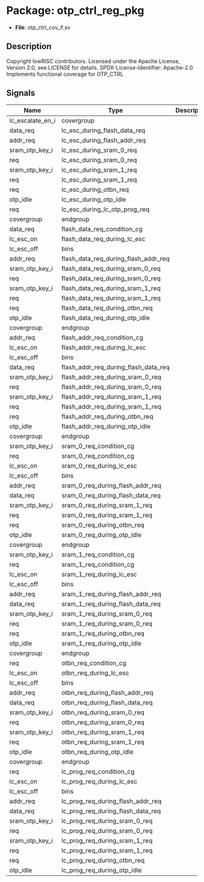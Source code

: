 # Package: otp_ctrl_reg_pkg

- **File**: otp_ctrl_cov_if.sv
## Description

Copyright lowRISC contributors.
 Licensed under the Apache License, Version 2.0, see LICENSE for details.
 SPDX-License-Identifier: Apache-2.0
 Implements functional coverage for OTP_CTRL
 

## Signals

| Name             | Type                                 | Description |
| ---------------- | ------------------------------------ | ----------- |
| lc_escalate_en_i | covergroup                           |             |
| data_req         | lc_esc_during_flash_data_req         |             |
| addr_req         | lc_esc_during_flash_addr_req         |             |
| sram_otp_key_i   | lc_esc_during_sram_0_req             |             |
| req              | lc_esc_during_sram_0_req             |             |
| sram_otp_key_i   | lc_esc_during_sram_1_req             |             |
| req              | lc_esc_during_sram_1_req             |             |
| req              | lc_esc_during_otbn_req               |             |
| otp_idle         | lc_esc_during_otp_idle               |             |
| req              | lc_esc_during_lc_otp_prog_req        |             |
| covergroup       | endgroup                             |             |
| data_req         | flash_data_req_condition_cg          |             |
| lc_esc_on        | flash_data_req_during_lc_esc         |             |
| lc_esc_off       | bins                                 |             |
| addr_req         | flash_data_req_during_flash_addr_req |             |
| sram_otp_key_i   | flash_data_req_during_sram_0_req     |             |
| req              | flash_data_req_during_sram_0_req     |             |
| sram_otp_key_i   | flash_data_req_during_sram_1_req     |             |
| req              | flash_data_req_during_sram_1_req     |             |
| req              | flash_data_req_during_otbn_req       |             |
| otp_idle         | flash_data_req_during_otp_idle       |             |
| covergroup       | endgroup                             |             |
| addr_req         | flash_addr_req_condition_cg          |             |
| lc_esc_on        | flash_addr_req_during_lc_esc         |             |
| lc_esc_off       | bins                                 |             |
| data_req         | flash_addr_req_during_flash_data_req |             |
| sram_otp_key_i   | flash_addr_req_during_sram_0_req     |             |
| req              | flash_addr_req_during_sram_0_req     |             |
| sram_otp_key_i   | flash_addr_req_during_sram_1_req     |             |
| req              | flash_addr_req_during_sram_1_req     |             |
| req              | flash_addr_req_during_otbn_req       |             |
| otp_idle         | flash_addr_req_during_otp_idle       |             |
| covergroup       | endgroup                             |             |
| sram_otp_key_i   | sram_0_req_condition_cg              |             |
| req              | sram_0_req_condition_cg              |             |
| lc_esc_on        | sram_0_req_during_lc_esc             |             |
| lc_esc_off       | bins                                 |             |
| addr_req         | sram_0_req_during_flash_addr_req     |             |
| data_req         | sram_0_req_during_flash_data_req     |             |
| sram_otp_key_i   | sram_0_req_during_sram_1_req         |             |
| req              | sram_0_req_during_sram_1_req         |             |
| req              | sram_0_req_during_otbn_req           |             |
| otp_idle         | sram_0_req_during_otp_idle           |             |
| covergroup       | endgroup                             |             |
| sram_otp_key_i   | sram_1_req_condition_cg              |             |
| req              | sram_1_req_condition_cg              |             |
| lc_esc_on        | sram_1_req_during_lc_esc             |             |
| lc_esc_off       | bins                                 |             |
| addr_req         | sram_1_req_during_flash_addr_req     |             |
| data_req         | sram_1_req_during_flash_data_req     |             |
| sram_otp_key_i   | sram_1_req_during_sram_0_req         |             |
| req              | sram_1_req_during_sram_0_req         |             |
| req              | sram_1_req_during_otbn_req           |             |
| otp_idle         | sram_1_req_during_otp_idle           |             |
| covergroup       | endgroup                             |             |
| req              | otbn_req_condition_cg                |             |
| lc_esc_on        | otbn_req_during_lc_esc               |             |
| lc_esc_off       | bins                                 |             |
| addr_req         | otbn_req_during_flash_addr_req       |             |
| data_req         | otbn_req_during_flash_data_req       |             |
| sram_otp_key_i   | otbn_req_during_sram_0_req           |             |
| req              | otbn_req_during_sram_0_req           |             |
| sram_otp_key_i   | otbn_req_during_sram_1_req           |             |
| req              | otbn_req_during_sram_1_req           |             |
| otp_idle         | otbn_req_during_otp_idle             |             |
| covergroup       | endgroup                             |             |
| req              | lc_prog_req_condition_cg             |             |
| lc_esc_on        | lc_prog_req_during_lc_esc            |             |
| lc_esc_off       | bins                                 |             |
| addr_req         | lc_prog_req_during_flash_addr_req    |             |
| data_req         | lc_prog_req_during_flash_data_req    |             |
| sram_otp_key_i   | lc_prog_req_during_sram_0_req        |             |
| req              | lc_prog_req_during_sram_0_req        |             |
| sram_otp_key_i   | lc_prog_req_during_sram_1_req        |             |
| req              | lc_prog_req_during_sram_1_req        |             |
| req              | lc_prog_req_during_otbn_req          |             |
| otp_idle         | lc_prog_req_during_otp_idle          |             |
